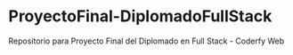 # ProyectoFinal-DiplomadoFullStack
Repositorio para Proyecto Final del Diplomado en Full Stack - Coderfy Web
